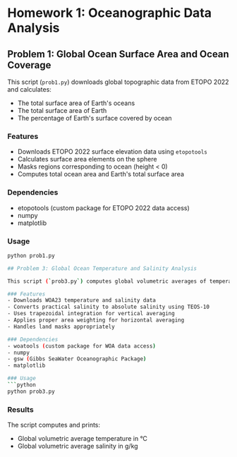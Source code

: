 # Homework 1: Oceanographic Data Analysis

## Problem 1: Global Ocean Surface Area and Ocean Coverage

This script (`prob1.py`) downloads global topographic data from ETOPO 2022 and calculates:
- The total surface area of Earth's oceans
- The total surface area of Earth
- The percentage of Earth's surface covered by ocean

### Features
- Downloads ETOPO 2022 surface elevation data using `etopotools`
- Calculates surface area elements on the sphere
- Masks regions corresponding to ocean (height < 0)
- Computes total ocean area and Earth's total surface area

### Dependencies
- etopotools (custom package for ETOPO 2022 data access)
- numpy
- matplotlib

### Usage
```bash
python prob1.py

## Problem 3: Global Ocean Temperature and Salinity Analysis

This script (`prob3.py`) computes global volumetric averages of temperature and salinity using World Ocean Atlas 2023 data. 

### Features
- Downloads WOA23 temperature and salinity data
- Converts practical salinity to absolute salinity using TEOS-10
- Uses trapezoidal integration for vertical averaging
- Applies proper area weighting for horizontal averaging
- Handles land masks appropriately

### Dependencies
- woatools (custom package for WOA data access)
- numpy
- gsw (Gibbs SeaWater Oceanographic Package)
- matplotlib

### Usage
```python
python prob3.py
```

### Results
The script computes and prints:
- Global volumetric average temperature in °C
- Global volumetric average salinity in g/kg